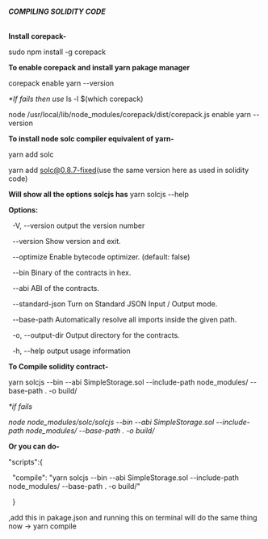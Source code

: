 ###### **COMPILING SOLIDITY CODE**



**Install corepack-**

sudo npm install -g corepack



**To enable corepack and install yarn pakage manager**

corepack enable
yarn --version



*\*If fails then use*
ls -l $(which corepack)

node /usr/local/lib/node\_modules/corepack/dist/corepack.js enable
yarn  --version



**To install node solc compiler equivalent of yarn-**

yarn add solc

yarn add solc@0.8.7-fixed(use the same version here as used in solidity code)



**Will show all the options solcjs has**
yarn solcjs --help

**Options:**

&nbsp; -V, --version                        output the version number

&nbsp; --version                            Show version and exit.

&nbsp; --optimize                           Enable bytecode optimizer. (default: false)

&nbsp; --bin                                Binary of the contracts in hex.

&nbsp; --abi                                ABI of the contracts.

&nbsp; --standard-json                      Turn on Standard JSON Input / Output mode.

&nbsp; --base-path <path>                   Automatically resolve all imports inside the given path.

&nbsp; -o, --output-dir <output-directory>  Output directory for the contracts.

&nbsp; -h, --help                           output usage information


**To Compile solidity contract-**

yarn solcjs --bin --abi SimpleStorage.sol --include-path node\_modules/ --base-path . -o build/

*\*if fails* 

*node node\_modules/solc/solcjs --bin --abi SimpleStorage.sol --include-path node\_modules/ --base-path . -o build/*



<b>Or you can do-</b>

"scripts":{

&nbsp;   "compile": "yarn solcjs --bin --abi SimpleStorage.sol --include-path node\_modules/ --base-path . -o build/"

&nbsp; }

,add this in pakage.json and running this on terminal will do the same thing now -> yarn compile

